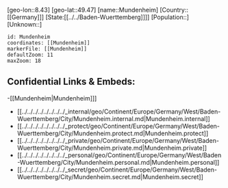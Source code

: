 ﻿---
location: [49.47,8.43]
mapzoom: [7,12] 
mapmarker: city 
type: City
tags:
- geo/City


SpocWebEntityId: 32622
isDeleted: false
confidential: public

---
[geo-lon::8.43]
[geo-lat::49.47]
[name::Mundenheim]
[Country::[[Germany]]]
[State:[[../../Baden-Wuerttemberg]]]]
[Population::]
[Unknown::]


```leaflet
id: Mundenheim
coordinates: [[Mundenheim]]
markerFile: [[Mundenheim]]
defaultZoom: 11 
maxZoom: 18
```


## Confidential Links & Embeds: 
-[[Mundenheim|Mundenheim]]] 
- [[../../../../../../../../_internal/geo/Continent/Europe/Germany/West/Baden-Wuerttemberg/City/Mundenheim.internal.md|Mundenheim.internal]] 
- [[../../../../../../../../_protect/geo/Continent/Europe/Germany/West/Baden-Wuerttemberg/City/Mundenheim.protect.md|Mundenheim.protect]] 
- [[../../../../../../../../_private/geo/Continent/Europe/Germany/West/Baden-Wuerttemberg/City/Mundenheim.private.md|Mundenheim.private]] 
- [[../../../../../../../../_personal/geo/Continent/Europe/Germany/West/Baden-Wuerttemberg/City/Mundenheim.personal.md|Mundenheim.personal]] 
- [[../../../../../../../../_secret/geo/Continent/Europe/Germany/West/Baden-Wuerttemberg/City/Mundenheim.secret.md|Mundenheim.secret]] 
